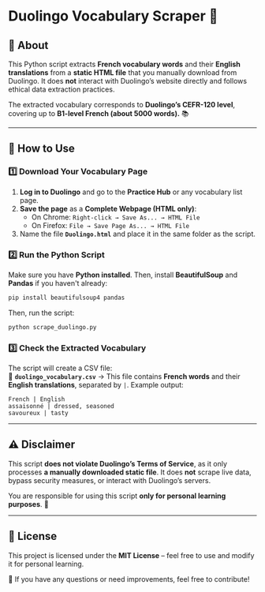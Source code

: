 # Duolingo Vocabulary Scraper 📝

## 📌 About
This Python script extracts **French vocabulary words** and their **English translations** from a **static HTML file** that you manually download from Duolingo. It does **not** interact with Duolingo’s website directly and follows ethical data extraction practices.

The extracted vocabulary corresponds to **Duolingo’s CEFR-120 level**, covering up to **B1-level French (about 5000 words).** 📚

---

## 🔧 How to Use

### 1️⃣ **Download Your Vocabulary Page**
1. **Log in to Duolingo** and go to the **Practice Hub** or any vocabulary list page.
2. **Save the page** as a **Complete Webpage (HTML only)**:
   - On Chrome: `Right-click → Save As... → HTML File`
   - On Firefox: `File → Save Page As... → HTML File`
3. Name the file **`Duolingo.html`** and place it in the same folder as the script.

### 2️⃣ **Run the Python Script**
Make sure you have **Python installed**. Then, install **BeautifulSoup** and **Pandas** if you haven't already:

```bash
pip install beautifulsoup4 pandas
```

Then, run the script:

```bash
python scrape_duolingo.py
```

### 3️⃣ **Check the Extracted Vocabulary**
The script will create a CSV file:  
📄 **`duolingo_vocabulary.csv`** → This file contains **French words** and their **English translations**, separated by `|`. Example output:

```
French | English
assaisonné | dressed, seasoned
savoureux | tasty
```

---

## ⚠️ **Disclaimer**
This script **does not violate Duolingo’s Terms of Service**, as it only processes **a manually downloaded static file**. It does **not** scrape live data, bypass security measures, or interact with Duolingo’s servers.

You are responsible for using this script **only for personal learning purposes**. 🚀

---

## 🐜 License
This project is licensed under the **MIT License** – feel free to use and modify it for personal learning.

📩 If you have any questions or need improvements, feel free to contribute!

